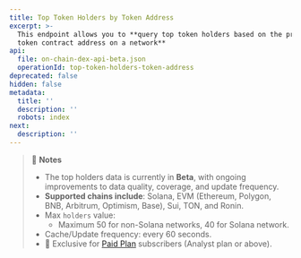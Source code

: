 ```yaml
---
title: Top Token Holders by Token Address
excerpt: >-
  This endpoint allows you to **query top token holders based on the provided
  token contract address on a network**
api:
  file: on-chain-dex-api-beta.json
  operationId: top-token-holders-token-address
deprecated: false
hidden: false
metadata:
  title: ''
  description: ''
  robots: index
next:
  description: ''
---
```

> 📘 **Notes**
>
> * The top holders data is currently in **Beta**, with ongoing improvements to data quality, coverage, and update frequency.
> * **Supported chains include**: Solana, EVM (Ethereum, Polygon, BNB, Arbitrum, Optimism, Base), Sui, TON, and Ronin.
> * Max `holders` value:
>   * Maximum 50 for non-Solana networks, 40 for Solana network.
> * Cache/Update frequency: every 60 seconds.
> * 💼 Exclusive for [Paid Plan](https://www.coingecko.com/en/api/pricing) subscribers (Analyst plan or above).